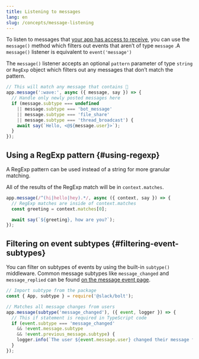 ```yaml
---
title: Listening to messages
lang: en
slug: /concepts/message-listening
---
```


To listen to messages that [your app has access to receive](https:///messaging/retrieving#permissions), you can use the `message()` method which filters out events that aren’t of type `message` .A `message()` listener is equivalent to `event('message')`

The `message()` listener accepts an optional `pattern` parameter of type `string` or `RegExp` object which filters out any messages that don’t match the pattern.

```javascript
// This will match any message that contains 👋
app.message(':wave:', async ({ message, say }) => {
  // Handle only newly posted messages here
  if (message.subtype === undefined
    || message.subtype === 'bot_message'
    || message.subtype === 'file_share'
    || message.subtype === 'thread_broadcast') {
    await say(`Hello, <@${message.user}>`);
  }
});
```

## Using a RegExp pattern {#using-regexp}

A RegExp pattern can be used instead of a string for more granular matching.

All of the results of the RegExp match will be in `context.matches`.

```javascript
app.message(/^(hi|hello|hey).*/, async ({ context, say }) => {
  // RegExp matches are inside of context.matches
  const greeting = context.matches[0];

  await say(`${greeting}, how are you?`);
});
```

## Filtering on event subtypes {#filtering-event-subtypes}

You can filter on subtypes of events by using the built-in `subtype()` middleware. Common message subtypes like `message_changed` and `message_replied` can be found [on the message event page](https://docs.slack.dev/reference/events/message#subtypes).

```javascript
// Import subtype from the package
const { App, subtype } = require('@slack/bolt');

// Matches all message changes from users
app.message(subtype('message_changed'), ({ event, logger }) => {
  // This if statement is required in TypeScript code
  if (event.subtype === 'message_changed'
    && !event.message.subtype
    && !event.previous_message.subtype) {
    logger.info(`The user ${event.message.user} changed their message from ${event.previous_message.text} to ${event.message.text}`);
  }
});
```
